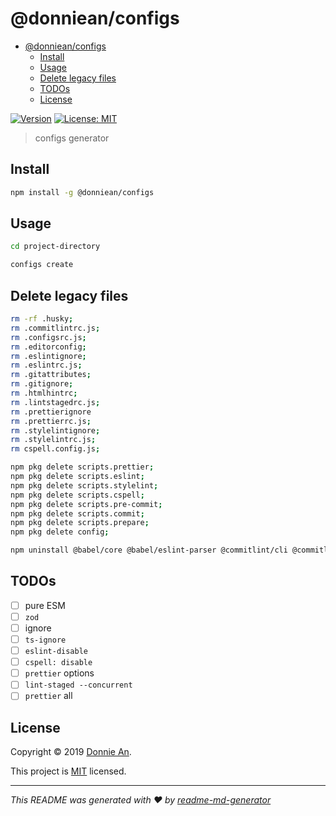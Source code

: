 # @donniean/configs

- [@donniean/configs](#donnieanconfigs)
  - [Install](#install)
  - [Usage](#usage)
  - [Delete legacy files](#delete-legacy-files)
  - [TODOs](#todos)
  - [License](#license)

[![Version](https://img.shields.io/npm/v/@donniean/configs.svg)](https://www.npmjs.com/package/@donniean/configs) [![License: MIT](https://img.shields.io/github/license/donniean/configs)](https://github.com/donniean/configs/blob/master/LICENSE)

> configs generator

## Install

```sh
npm install -g @donniean/configs
```

## Usage

```sh
cd project-directory
```

```sh
configs create
```

## Delete legacy files

```sh
rm -rf .husky;
rm .commitlintrc.js;
rm .configsrc.js;
rm .editorconfig;
rm .eslintignore;
rm .eslintrc.js;
rm .gitattributes;
rm .gitignore;
rm .htmlhintrc;
rm .lintstagedrc.js;
rm .prettierignore
rm .prettierrc.js;
rm .stylelintignore;
rm .stylelintrc.js;
rm cspell.config.js;

npm pkg delete scripts.prettier;
npm pkg delete scripts.eslint;
npm pkg delete scripts.stylelint;
npm pkg delete scripts.cspell;
npm pkg delete scripts.pre-commit;
npm pkg delete scripts.commit;
npm pkg delete scripts.prepare;
npm pkg delete config;

npm uninstall @babel/core @babel/eslint-parser @commitlint/cli @commitlint/config-conventional @stylelint/postcss-css-in-js @typescript-eslint/eslint-plugin @typescript-eslint/parser commitizen cspell cz-conventional-changelog eslint eslint-config-airbnb eslint-config-airbnb-typescript eslint-import-resolver-typescript postcss-syntax eslint-config-prettier eslint-import-resolver-webpack eslint-plugin-html eslint-plugin-import eslint-plugin-jsx-a11y eslint-plugin-node eslint-plugin-prettier eslint-plugin-react eslint-plugin-react-hooks eslint-plugin-simple-import-sort htmlhint husky lint-staged prettier stylelint stylelint-config-prettier stylelint-config-rational-order stylelint-config-standard stylelint-config-styled-components stylelint-order stylelint-prettier prettier-plugin-packagejson && rm package-lock.json;
```

## TODOs

- [ ] pure ESM
- [ ] `zod`
- [ ] ignore
- [ ] `ts-ignore`
- [ ] `eslint-disable`
- [ ] `cspell: disable`
- [ ] `prettier` options
- [ ] `lint-staged --concurrent`
- [ ] `prettier` all

## License

Copyright © 2019 [Donnie An](https://github.com/donniean).

This project is [MIT](https://github.com/donniean/configs/blob/master/LICENSE)
licensed.

---

_This README was generated with ❤️
by [readme-md-generator](https://github.com/kefranabg/readme-md-generator)_
